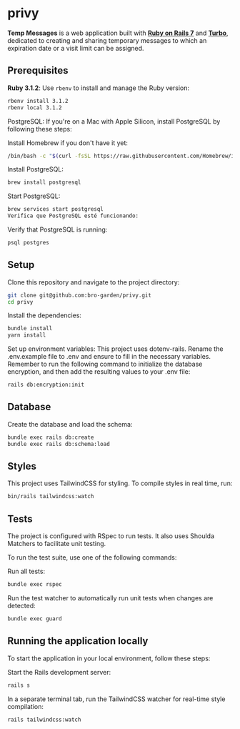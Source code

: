# privy
**Temp Messages** is a web application built with [**Ruby on Rails 7**](https://guides.rubyonrails.org/) and [**Turbo**](https://turbo.hotwired.dev/), dedicated to creating and sharing temporary messages to which an expiration date or a visit limit can be assigned.

## Prerequisites
**Ruby 3.1.2**: Use `rbenv` to install and manage the Ruby version:

```bash
rbenv install 3.1.2
rbenv local 3.1.2
```

PostgreSQL: If you're on a Mac with Apple Silicon, install PostgreSQL by following these steps:

Install Homebrew if you don't have it yet:
```bash
/bin/bash -c "$(curl -fsSL https://raw.githubusercontent.com/Homebrew/install/HEAD/install.sh)"
```

Install PostgreSQL:
```bash
brew install postgresql
```

Start PostgreSQL:
```bash
brew services start postgresql
Verifica que PostgreSQL esté funcionando:
```

Verify that PostgreSQL is running:
```bash
psql postgres
```

## Setup
Clone this repository and navigate to the project directory:
```bash
git clone git@github.com:bro-garden/privy.git
cd privy
```

Install the dependencies:
```bash
bundle install
yarn install
```

Set up environment variables: This project uses dotenv-rails. Rename the .env.example file to .env and ensure to fill in the necessary variables. Remember to run the following command to initialize the database encryption, and then add the resulting values to your .env file:
```bash
rails db:encryption:init
```

## Database
Create the database and load the schema:
```bash
bundle exec rails db:create
bundle exec rails db:schema:load
```

## Styles
This project uses TailwindCSS for styling. To compile styles in real time, run:
```bash
bin/rails tailwindcss:watch
```

## Tests
The project is configured with RSpec to run tests. It also uses Shoulda Matchers to facilitate unit testing.

To run the test suite, use one of the following commands:

Run all tests:
```bash
bundle exec rspec
```

Run the test watcher to automatically run unit tests when changes are detected:
```bash
bundle exec guard
```

## Running the application locally
To start the application in your local environment, follow these steps:

Start the Rails development server:
```bash
rails s
```

In a separate terminal tab, run the TailwindCSS watcher for real-time style compilation:
```bash
rails tailwindcss:watch
```

